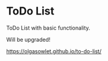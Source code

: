 # ToDo List

ToDo List with basic functionality. 

Will be upgraded!

<https://olgasowlet.github.io/to-do-list/>
